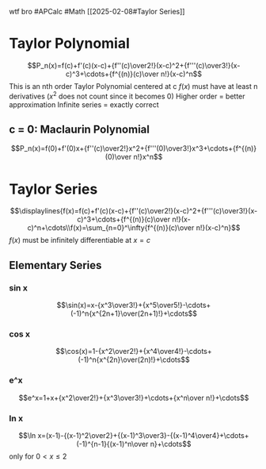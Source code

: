 wtf bro
#APCalc 
#Math 
[[2025-02-08#Taylor Series]]
# Taylor Polynomial
$$P_n(x)=f(c)+f'(c)(x-c)+{f''(c)\over2!}(x-c)^2+{f'''(c)\over3!}(x-c)^3+\cdots+{f^{(n)}(c)\over n!}(x-c)^n$$
This is an nth order Taylor Polynomial centered at c
$f(x)$ must have at least n derivatives ($x^2$ does not count since it becomes 0)
Higher order = better approximation
Infinite series = exactly correct
## c = 0: Maclaurin Polynomial
$$P_n(x)=f(0)+f'(0)x+{f''(c)\over2!}x^2+{f'''(0)\over3!}x^3+\cdots+{f^{(n)}(0)\over n!}x^n$$
# Taylor Series
$$\displaylines{f(x)=f(c)+f'(c)(x-c)+{f''(c)\over2!}(x-c)^2+{f'''(c)\over3!}(x-c)^3+\cdots+{f^{(n)}(c)\over n!}(x-c)^n+\cdots\\f(x)=\sum_{n=0}^\infty{f^{(n)}(c)\over n!}(x-c)^n}$$$f(x)$ must be infinitely differentiable at $x=c$
## Elementary Series
### sin x
$$\sin(x)=x-{x^3\over3!}+{x^5\over5!}-\cdots+(-1)^n{x^{2n+1}\over(2n+1)!}+\cdots$$
### cos x
$$\cos(x)=1-{x^2\over2!}+{x^4\over4!}-\cdots+(-1)^n{x^{2n}\over(2n)!}+\cdots$$
### e^x
$$e^x=1+x+{x^2\over2!}+{x^3\over3!}+\cdots+{x^n\over n!}+\cdots$$
### ln x
$$\ln x=(x-1)-{(x-1)^2\over2}+{(x-1)^3\over3}-{(x-1)^4\over4}+\cdots+(-1)^{n-1}{(x-1)^n\over n}+\cdots$$only for $0<x\leq2$